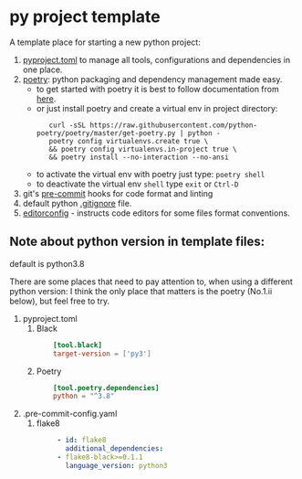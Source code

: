 # py project template
A template place for starting a new python project:
1. [pyproject.toml](https://www.python.org/dev/peps/pep-0518/) to manage all tools, configurations and dependencies in one
place.
2. [poetry](https://python-poetry.org/): python packaging and dependency management made easy.
   - to get started with poetry it is best to follow documentation from [here](https://python-poetry.org/docs/).
   - or just install poetry and create a virtual env in project directory:
     ```shell
        curl -sSL https://raw.githubusercontent.com/python-poetry/poetry/master/get-poetry.py | python -
        poetry config virtualenvs.create true \
        && poetry config virtualenvs.in-project true \
        && poetry install --no-interaction --no-ansi
     ```
   - to activate the virtual env with poetry just type: `poetry shell`
   - to deactivate the virtual env `shell` type `exit` or `Ctrl-D`
3. git's [pre-commit](https://pre-commit.com/hooks) hooks for code format and linting
4. default python [.gitignore](https://github.com/github/gitignore/blob/main/Python.gitignore) file.
5. [editorconfig](https://editorconfig.org/) - instructs code editors for some files format conventions.


## Note about python version in template files:

default is python3.8

There are some places that need to pay attention to, when using a different python version:
I think the only place that matters is the poetry (No.1.ii below), but feel free to try.

1. pyproject.toml
    1. Black
        ```toml
            [tool.black]
            target-version = ['py3']
        ```
    2. Poetry
        ```toml
            [tool.poetry.dependencies]
            python = "^3.8"
        ```
2. .pre-commit-config.yaml
   1. flake8
       ```yaml
            - id: flake8
              additional_dependencies:
            - flake8-black>=0.1.1
              language_version: python3
       ```
